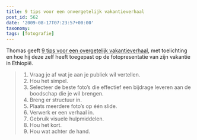 ```yaml
---
title: 9 tips voor een onvergetelijk vakantieverhaal
post_id: 562
date: '2009-08-17T07:23:57+00:00'
taxonomy:
tags: [fotografie]
---
```

Thomas geeft [9 tips voor een overgetelijk vakantieverhaal](http://thomasgeusens.wordpress.com/2009/08/16/vakantiefotos-presenteren-9-tips-voor-een-onvergetelijk-vakantieverhaal/), met toelichting en hoe hij deze zelf heeft toegepast op de fotopresentatie van zijn vakantie in Ethiopië.

> 1. Vraag je af wat je aan je publiek wil vertellen.
> 2. Hou het simpel.
> 3. Selecteer de beste foto’s die effectief een bijdrage leveren aan de boodschap die je wil brengen.
> 4. Breng er structuur in.
> 5. Plaats meerdere foto’s op één slide.
> 6. Verwerk er een verhaal in.
> 7. Gebruik visuele hulpmiddelen.
> 8. Hou het kort.
> 9. Hou wat achter de hand.
